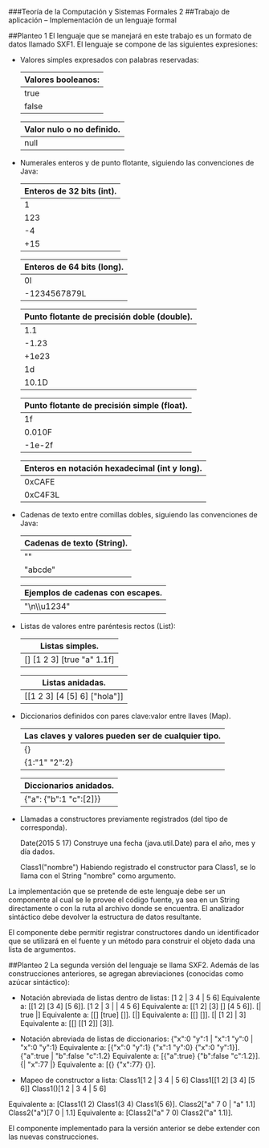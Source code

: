 ###Teoría de la Computación y Sistemas Formales 2
##Trabajo de aplicación – Implementación de un lenguaje formal

##Planteo 1
El lenguaje que se manejará en este trabajo es un formato de datos llamado SXF1. El lenguaje se compone de las siguientes
expresiones: 

* Valores simples expresados con palabras reservadas:
  
  | Valores booleanos:|
  |-------------------|
  | true              |
  | false             |
  
  | Valor nulo o no definido.|
  |--------------------------|
  | null                     |
  
* Numerales enteros y de punto flotante, siguiendo las convenciones de Java:

    | Enteros de 32 bits (int). |
    |---------------------------|
    | 1                         |
    | 123                       |
    | -4                        |
    | +15                       |
    
    | Enteros de 64 bits (long).|
    |---------------------------|
    | 0l                        |
    | -1234567879L              |
      
    | Punto flotante de precisión doble (double).|
    |--------------------------------------------|
    | 1.1                                        |
    | -1.23                                      |
    | +1e23                                      |
    |1d                                          |
    |10.1D                                       | 
  
    | Punto flotante de precisión simple (float).|
    |--------------------------------------------|
    | 1f                                         |
    | 0.010F                                     |
    | -1e-2f                                     |
  
    | Enteros en notación hexadecimal (int y long).|
    |----------------------------------------------|
    | 0xCAFE                                       |
    | 0xC4F3L                                      |
      
* Cadenas de texto entre comillas dobles, siguiendo las convenciones de Java:

    | Cadenas de texto (String).|
    |---------------------------|
    | ""                        |
    | "abcde"                   |
  
    | Ejemplos de cadenas con escapes.|
    |---------------------------------|
    | "\n\\\u1234"                    |
  
  
* Listas de valores entre paréntesis rectos (List):
  
    | Listas simples.           |
    |---------------------------|
    |[] [1 2 3] [true "a" 1.1f] |
   
    | Listas anidadas.            |
    |-----------------------------|
    |[[1 2 3] [4 [5] 6] ["hola"]] |
       
  
* Diccionarios definidos con pares clave:valor entre llaves (Map).
  
    | Las claves y valores pueden ser de cualquier tipo.           |
    |---------------------------|
    | {}                        |
    | {1:"1" "2":2}             |
   
    | Diccionarios anidados.    |
    |---------------------------|
    |{"a": {"b":1 "c":[2]}}     |

* Llamadas a constructores previamente registrados (del tipo de corresponda).
  
  Date(2015 5 17) Construye una fecha (java.util.Date) para el año, mes y día dados.
  
  Class1("nombre") Habiendo registrado el constructor para Class1, se lo llama con el String "nombre" como argumento.

La implementación que se pretende de este lenguaje debe ser un componente al cual se le provee el código fuente, ya sea en un
String directamente o con la ruta al archivo donde se encuentra. El analizador sintáctico debe devolver la estructura de datos
resultante.

El componente debe permitir registrar constructores dando un identificador que se utilizará en el fuente y un método para
construir el objeto dada una lista de argumentos. 

##Planteo 2
La segunda versión del lenguaje se llama SXF2. Además de las construcciones anteriores, se agregan abreviaciones (conocidas
como azúcar sintáctico): 

* Notación abreviada de listas dentro de listas:
  [1 2 | 3 4 | 5 6] Equivalente a: [[1 2] [3 4] [5 6]].
  [1 2 | 3 | | 4 5 6] Equivalente a: [[1 2] [3] [] [4 5 6]].
  [| true |] Equivalente a: [[] [true] []].
  [|] Equivalente a: [[] []].
  [| [1 2] | 3] Equivalente a: [[] [[1 2]] [3]].

* Notación abreviada de listas de diccionarios:
  {"x":0 "y":1 | "x":1 "y":0 | "x":0 "y":1} Equivalente a: [{"x":0 "y":1} {"x":1 "y":0}
  {"x":0 "y":1}].
  {"a":true | "b":false "c":1.2} Equivalente a:
  [{"a":true} {"b":false "c":1.2}].
  {| "x":77 |} Equivalente a: [{} {"x":77} {}].

* Mapeo de constructor a lista:
  Class1[1 2 | 3 4 | 5 6]
  Class1[[1 2] [3 4] [5 6]]
  Class1()[1 2 | 3 4 | 5 6]

Equivalente a:
  [Class1(1 2) Class1(3 4) Class1(5 6)].
  Class2["a" 7 0 | "a" 1.1]
  Class2("a")[7 0 | 1.1]
  Equivalente a:
  [Class2("a" 7 0) Class2("a" 1.1)]. 

El componente implementado para la versión anterior se debe extender con las nuevas construcciones. 
